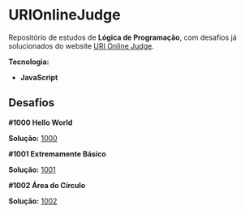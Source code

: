 # URIOnlineJudge

Repositório de estudos de **Lógica de Programação**, com desafios já solucionados do website [URI Online Judge](https://www.urionlinejudge.com.br/).

**Tecnologia:**

* **JavaScript**

## Desafios

**#1000 Hello World**

**Solução:** [1000](https://github.com/JesseLopesTI/URIOnlineJudge/tree/master/Problemas/1000)

**#1001 Extremamente Básico**

**Solução:** [1001](https://github.com/JesseLopesTI/URIOnlineJudge/tree/master/Problemas/1001)

**#1002 Área do Círculo**

**Solução:** [1002](https://github.com/JesseLopesTI/URIOnlineJudge/tree/master/Problemas/1002)
